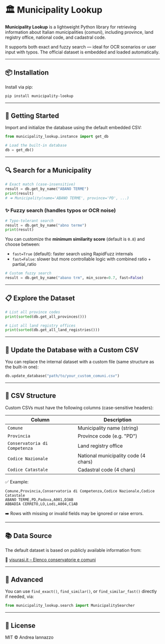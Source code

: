 # 🏛️ Municipality Lookup

**Municipality Lookup** is a lightweight Python library for retrieving information about Italian municipalities (comuni), including province, land registry office, national code, and cadastral code.

It supports both exact and fuzzy search — ideal for OCR scenarios or user input with typos. The official dataset is embedded and loaded automatically.

---

## 📦 Installation

Install via pip:

```bash
pip install municipality-lookup
```

---

## 🚀 Getting Started

Import and initialize the database using the default embedded CSV:

```python
from municipality_lookup.instance import get_db

# Load the built-in database
db = get_db()
```

---

## 🔍 Search for a Municipality

```python
# Exact match (case-insensitive)
result = db.get_by_name("ABANO TERME")
print(result)
# ➜ Municipality(name='ABANO TERME', province='PD', ...)
```

### ✨ Fuzzy search (handles typos or OCR noise)

```python
# Typo-tolerant search
result = db.get_by_name("abno terme")
print(result)
```

You can customize the **minimum similarity score** (default is `0.8`) and choose between:
- `fast=True` (default): faster search using RapidFuzz internals
- `fast=False`: slower but more controllable logic with combined ratio + partial_ratio

```python
# Custom fuzzy search
result = db.get_by_name("abano trm", min_score=0.7, fast=False)
```

---

## 📋 Explore the Dataset

```python
# List all province codes
print(sorted(db.get_all_provinces()))

# List all land registry offices
print(sorted(db.get_all_land_registries()))
```

---

## 🔄 Update the Database with a Custom CSV

You can replace the internal dataset with a custom file (same structure as the built-in one):

```python
db.update_database("path/to/your_custom_comuni.csv")
```

---

## 📄 CSV Structure

Custom CSVs must have the following columns (case-sensitive headers):

| Column                          | Description                               |
|---------------------------------|-------------------------------------------|
| `Comune`                        | Municipality name (string)                |
| `Provincia`                     | Province code (e.g. "PD")                 |
| `Conservatoria di Competenza`  | Land registry office                      |
| `Codice Nazionale`             | National municipality code (4 chars)      |
| `Codice Catastale`             | Cadastral code (4 chars)                  |

✅ Example:

```csv
Comune,Provincia,Conservatoria di Competenza,Codice Nazionale,Codice Catastale
ABANO TERME,PD,Padova,A001,D3AB
ABBADIA CERRETO,LO,Lodi,A004,C1AB
```

➡️ Rows with missing or invalid fields may be ignored or raise errors.

---

## 📚 Data Source

The default dataset is based on publicly available information from:

🔗 [visurasi.it – Elenco conservatorie e comuni](https://www.visurasi.it/elenco-conservatorie-e-comuni)

---

## 🧠 Advanced

You can use `find_exact()`, `find_similar()`, or `find_similar_fast()` directly if needed, via:

```python
from municipality_lookup.search import MunicipalitySearcher
```

---

## 📜 License

MIT © Andrea Iannazzo
